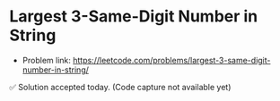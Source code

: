 # Largest 3-Same-Digit Number in String
- Problem link: https://leetcode.com/problems/largest-3-same-digit-number-in-string/

✅ Solution accepted today. (Code capture not available yet)
